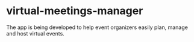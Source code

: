 # virtual-meetings-manager
The app is being developed to help event organizers easily plan, manage and host virtual events.
